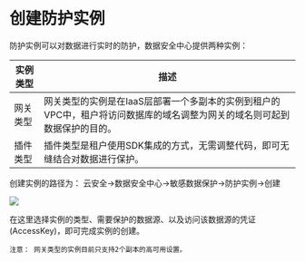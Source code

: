 # 创建防护实例

防护实例可以对数据进行实时的防护，数据安全中心提供两种实例：


实例类型 | 描述 
---------|--------
 网关类型 | 网关类型的实例是在IaaS层部署一个多副本的实例到租户的VPC中，租户将访问数据库的域名调整为网关的域名则可起到数据保护的目的。 
 插件类型 | 插件类型是租户使用SDK集成的方式，无需调整代码，即可无缝结合对数据进行保护。


创建实例的路径为： 云安全->数据安全中心->敏感数据保护->防护实例->创建

![](../../images/instance-createinstance.png)

在这里选择实例的类型、需要保护的数据源、以及访问该数据源的凭证(AccessKey)，即可完成实例的创建。

```
注意： 网关类型的实例目前只支持2个副本的高可用设置。
```

